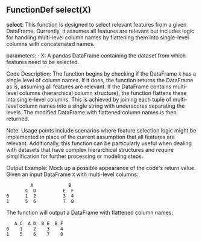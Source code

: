 ## FunctionDef select(X)
**select**: This function is designed to select relevant features from a given DataFrame. Currently, it assumes all features are relevant but includes logic for handling multi-level column names by flattening them into single-level columns with concatenated names.

parameters:
· X: A pandas DataFrame containing the dataset from which features need to be selected.

Code Description: The function begins by checking if the DataFrame `X` has a single level of column names. If it does, the function returns the DataFrame as is, assuming all features are relevant. If the DataFrame contains multi-level columns (hierarchical column structure), the function flattens these into single-level columns. This is achieved by joining each tuple of multi-level column names into a single string with underscores separating the levels. The modified DataFrame with flattened column names is then returned.

Note: Usage points include scenarios where feature selection logic might be implemented in place of the current assumption that all features are relevant. Additionally, this function can be particularly useful when dealing with datasets that have complex hierarchical structures and require simplification for further processing or modeling steps.

Output Example: Mock up a possible appearance of the code's return value.
Given an input DataFrame `X` with multi-level columns:
```
         A             B
       C  D          E  F
0      1  2          3  4
1      5  6          7  8
```

The function will output a DataFrame with flattened column names:
```
   A_C  A_D  B_E  B_F
0    1    2    3    4
1    5    6    7    8
```
